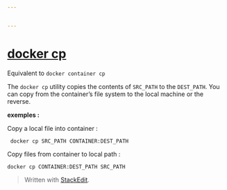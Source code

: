 ```yaml
---


---
```


<h1 id="docker-cp"><a href="https://docs.docker.com/engine/reference/commandline/container_cp/">docker cp</a></h1>
<p>Equivalent to  <code>docker container cp</code></p>
<p>The <code>docker cp</code> utility copies the contents of <code>SRC_PATH</code> to the <code>DEST_PATH</code>. You can copy from the container’s file system to the local machine or the reverse.</p>
<p><strong>exemples :</strong></p>
<p>Copy a local file into container :</p>
<pre class=" language-console"><code class="prism  language-console"> docker cp SRC_PATH CONTAINER:DEST_PATH
</code></pre>
<p>Copy files from container to local path :</p>
<pre class=" language-console"><code class="prism  language-console">docker cp CONTAINER:DEST_PATH SRC_PATH
</code></pre>
<blockquote>
<p>Written with <a href="https://stackedit.io/">StackEdit</a>.</p>
</blockquote>


